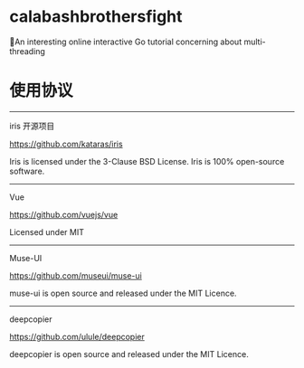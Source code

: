 # calabashbrothersfight
:boy:An interesting online interactive Go tutorial concerning about multi-threading
# 使用协议
---------------------------------------------
iris 开源项目

https://github.com/kataras/iris

Iris is licensed under the 3-Clause BSD License. Iris is 100% open-source software.

---------------------------------------------

Vue

https://github.com/vuejs/vue

Licensed under MIT

---------------------------------------------

Muse-UI

https://github.com/museui/muse-ui

muse-ui is open source and released under the MIT Licence.

---------------------------------------------

deepcopier

https://github.com/ulule/deepcopier

deepcopier is open source and released under the MIT Licence.